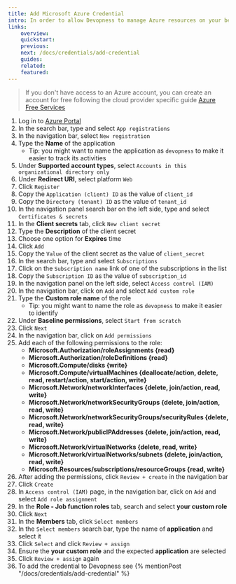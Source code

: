 ```yaml
---
title: Add Microsoft Azure Credential
intro: In order to allow Devopness to manage Azure resources on your behalf, Service Principal credentials have to be provided.
links:
    overview:
    quickstart:
    previous:
    next: /docs/credentials/add-credential
    guides:
    related:
    featured:
---
```


> If you don't have access to an Azure account, you can create an account for free following the cloud provider specific guide [Azure Free Services](https://azure.microsoft.com/en-us/pricing/free-services)

1. Log in to [Azure Portal](https://portal.azure.com/)
1. In the search bar, type and select `App registrations`
1. In the navigation bar, select `New registration`
1. Type the **Name** of the application
   - Tip: you might want to name the application as `devopness` to make it easier to track its activities
1. Under **Supported account types**, select `Accounts in this organizational directory only`
1. Under **Redirect URI**, select platform `Web`
1. Click `Register`
1. Copy the `Application (client) ID` as the value of `client_id`
1. Copy the `Directory (tenant) ID` as the value of `tenant_id`
1. In the navigation panel search bar on the left side, type and select `Certificates & secrets`
1. In the **Client secrets** tab, click `New client secret`
1. Type the **Description** of the client secret
1. Choose one option for **Expires** time
1. Click `Add`
1. Copy the `Value` of the client secret as the value of `client_secret`
1. In the search bar, type and select `Subscriptions`
1. Click on the `Subscription name` link of one of the subscriptions in the list
1. Copy the `Subscription ID` as the value of `subscription_id`
1. In the navigation panel on the left side, select `Access control (IAM)`
1. In the navigation bar, click on `Add` and select `Add custom role`
1. Type the **Custom role name** of the role
   - Tip: you might want to name the role as `devopness` to make it easier to identify
1. Under **Baseline permissions**, select `Start from scratch`
1. Click `Next`
1. In the navigation bar, click on `Add permissions`
1. Add each of the following permissions to the role:
   - **Microsoft.Authorization/roleAssignments {read}**
   - **Microsoft.Authorization/roleDefinitions {read}**
   - **Microsoft.Compute/disks {write}**
   - **Microsoft.Compute/virtualMachines {deallocate/action, delete, read, restart/action, start/action, write}**
   - **Microsoft.Network/networkInterfaces {delete, join/action, read, write}**
   - **Microsoft.Network/networkSecurityGroups {delete, join/action, read, write}**
   - **Microsoft.Network/networkSecurityGroups/securityRules {delete, read, write}**
   - **Microsoft.Network/publicIPAddresses {delete, join/action, read, write}**
   - **Microsoft.Network/virtualNetworks {delete, read, write}**
   - **Microsoft.Network/virtualNetworks/subnets {delete, join/action, read, write}**
   - **Microsoft.Resources/subscriptions/resourceGroups {read, write}**
1. After adding the permissions, click `Review + create` in the navigation bar
1. Click `Create`
1. In `Access control (IAM)` page, in the navigation bar, click on `Add` and select `Add role assignment`
1. In the **Role - Job function roles** tab, search and select **your custom role**
1. Click `Next`
1. In the **Members** tab, click `Select members`
1. In the `Select members` search bar, type the name of **application** and select it
1. Click `Select` and click `Review + assign`
1. Ensure the **your custom role** and the expected **application** are selected
1. Click `Review + assign` again
1. To add the credential to Devopness see {% mentionPost "/docs/credentials/add-credential" %}
